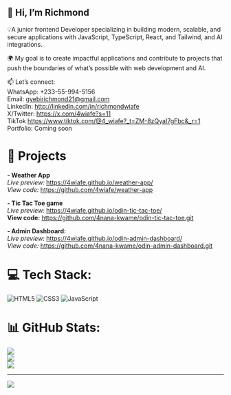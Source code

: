 ## 👋 Hi, I’m Richmond

💡A junior frontend Developer specializing in building modern, scalable, and secure applications with JavaScript, TypeScript, React, and Tailwind, and AI integrations.

🌍 My goal is to create impactful applications and contribute to projects that push the boundaries of what’s possible with web development and AI.

📫 Let’s connect: <br/>
WhatsApp: +233-55-994-5156 </br>
Email: gyebirichmond21@gmail.com <br/>
LinkedIn: http://linkedin.com/in/richmondwiafe <br/>
X/Twitter: https://x.com/4wiafe?s=11 <br/>
TikTok https://www.tiktok.com/@4_wiafe?_t=ZM-8zQyaI7gFbc&_r=1 <br/>
Portfolio: Coming soon <br/>

# 🚧 Projects
**- Weather App** </br>
 *Live preview:* https://4wiafe.github.io/weather-app/ </br>
*View code:* https://github.com/4wiafe/weather-app </br>
  
**- Tic Tac Toe game** </br>
*Live preview:* https://4wiafe.github.io/odin-tic-tac-toe/ </br>
**View code:** https://github.com/4nana-kwame/odin-tic-tac-toe.git </br>

**- Admin Dashboard:** </br>
*Live preview:* https://4wiafe.github.io/odin-admin-dashboard/ </br>
*View code:* https://github.com/4nana-kwame/odin-admin-dashboard.git </br>


# 💻 Tech Stack:
![HTML5](https://img.shields.io/badge/html5-%23E34F26.svg?style=for-the-badge&logo=html5&logoColor=white) ![CSS3](https://img.shields.io/badge/css3-%231572B6.svg?style=for-the-badge&logo=css3&logoColor=white) ![JavaScript](https://img.shields.io/badge/javascript-%23323330.svg?style=for-the-badge&logo=javascript&logoColor=%23F7DF1E)
# 📊 GitHub Stats:
![](https://github-readme-stats.vercel.app/api?username=4wiafe&theme=tokyonight&hide_border=false&include_all_commits=false&count_private=false)<br/>
![](https://nirzak-streak-stats.vercel.app/?user=4wiafe&theme=tokyonight&hide_border=false)<br/>
![](https://github-readme-stats.vercel.app/api/top-langs/?username=4wiafe&theme=tokyonight&hide_border=false&include_all_commits=false&count_private=false&layout=compact)

---
[![](https://visitcount.itsvg.in/api?id=4wiafe&icon=0&color=0)](https://visitcount.itsvg.in)

<!-- Proudly created with GPRM ( https://gprm.itsvg.in ) -->
